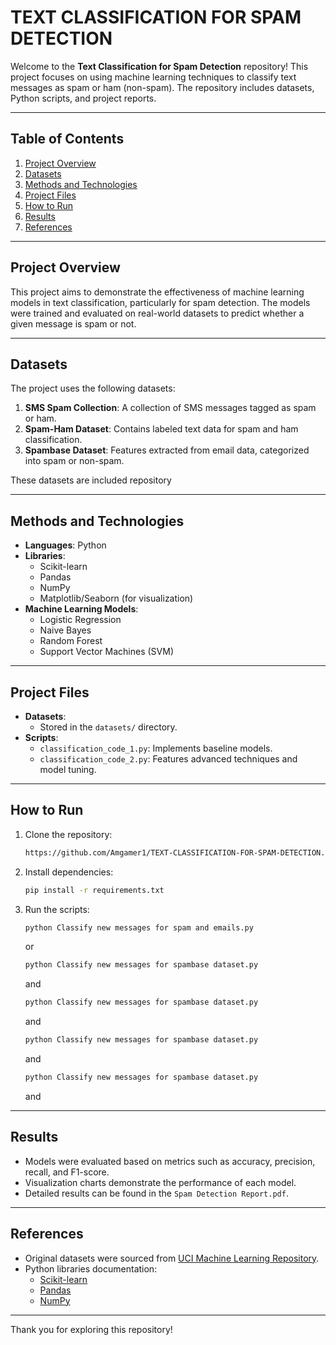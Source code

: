 # TEXT CLASSIFICATION FOR SPAM DETECTION

Welcome to the **Text Classification for Spam Detection** repository! This project focuses on using machine learning techniques to classify text messages as spam or ham (non-spam). The repository includes datasets, Python scripts, and project reports.

---

## Table of Contents
1. [Project Overview](#project-overview)
2. [Datasets](#datasets)
3. [Methods and Technologies](#methods-and-technologies)
4. [Project Files](#project-files)
5. [How to Run](#how-to-run)
6. [Results](#results)
7. [References](#references)

---

## Project Overview
This project aims to demonstrate the effectiveness of machine learning models in text classification, particularly for spam detection. The models were trained and evaluated on real-world datasets to predict whether a given message is spam or not.

---

## Datasets
The project uses the following datasets:
1. **SMS Spam Collection**: A collection of SMS messages tagged as spam or ham.
2. **Spam-Ham Dataset**: Contains labeled text data for spam and ham classification.
3. **Spambase Dataset**: Features extracted from email data, categorized into spam or non-spam.

These datasets are included repository

---

## Methods and Technologies
- **Languages**: Python
- **Libraries**: 
  - Scikit-learn
  - Pandas
  - NumPy
  - Matplotlib/Seaborn (for visualization)
- **Machine Learning Models**:
  - Logistic Regression
  - Naive Bayes
  - Random Forest
  - Support Vector Machines (SVM)

---

## Project Files
- **Datasets**:
  - Stored in the `datasets/` directory.
- **Scripts**:
  - `classification_code_1.py`: Implements baseline models.
  - `classification_code_2.py`: Features advanced techniques and model tuning.
---

## How to Run
1. Clone the repository:
   ```bash
   https://github.com/Amgamer1/TEXT-CLASSIFICATION-FOR-SPAM-DETECTION.git
   ```
2. Install dependencies:
   ```bash
   pip install -r requirements.txt
   ```
3. Run the scripts:
   ```bash
   python Classify new messages for spam and emails.py
   ```
   or
   
   ```bash
   python Classify new messages for spambase dataset.py
   ```
   and
    ```bash
   python Classify new messages for spambase dataset.py
   ```
   and
   ```bash
   python Classify new messages for spambase dataset.py
   ```
   and
    ```bash
   python Classify new messages for spambase dataset.py
   ```
   and

   
---

## Results
- Models were evaluated based on metrics such as accuracy, precision, recall, and F1-score.
- Visualization charts demonstrate the performance of each model.
- Detailed results can be found in the `Spam Detection Report.pdf`.

---

## References
- Original datasets were sourced from [UCI Machine Learning Repository](https://archive.ics.uci.edu/ml/index.php).
- Python libraries documentation:
  - [Scikit-learn](https://scikit-learn.org/)
  - [Pandas](https://pandas.pydata.org/)
  - [NumPy](https://numpy.org/)

---

Thank you for exploring this repository!
